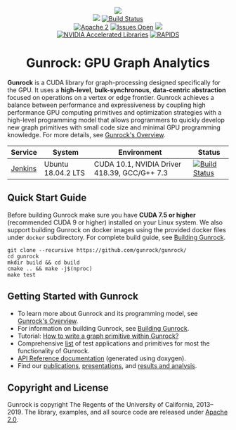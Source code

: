 <!-- start: gunrock's header -->
<p align="center">
  <a href="https://github.com/gunrock/gunrock/"><img src="https://github.com/gunrock/docs/raw/master/source/images/GunrockLogo150px.png"></a>
  <br>
  <a href="https://github.com/gunrock/gunrock/releases/tag/v1.0"><img src="https://img.shields.io/badge/gunrock-v1.0-blue.svg?logo=data%3Aimage%2Fpng%3Bbase64%2CiVBORw0KGgoAAAANSUhEUgAAAB4AAAAeCAYAAAA7MK6iAAAIjklEQVRIDQXBaZCeBWEA4Oc9vnN3v93sbrKbhGxCIMVASERQSCt0BCo4lOGonVirMOPR45cVbS3t1B8OYy%2B1WKdFtKPiqB162LHjdAZqKQUBwyEBYgKJuZYku9kju%2Fvtd79XnycoAHD0NznzEDe1OT1gOmDhLLMhN5RxLcEtrOxn%2BX6VbTOu6Z52oVh2auOHqf2CE%2BucmWXuFfbuo3w5UcpShWLAxhUuv5UQAAAAACDMSdus3EP4Hu%2BeHLG0dMgLSdfJZNID0SKQIisQAAAAADEAAAAEyDHIyAqCNp0%2FNDR8wTOdFZXpHT7U6rizvezLC4cllZJ%2FCiLdSkha0E%2BICiLkAQEAQgAAUJAVJDlRyoaGLc1Rn2w1fbd81FxnXXWy7%2FbGwOPdno%2BEQ462m%2F5%2BYUknWnNie8OXLt%2FttjgSV2OKgjAjKSgCIAYAAWnCANWQNGCo5g%2FKQx7pJ6Rt6mXCgG7f7k7hyaCqESY25jnlOmluZ8Rntl%2FiM3nuZNj0%2Bf7A9VM0VkJ%2FJnBeQFAA4Pg9nH%2FQ1u0XPRbGrhaaTbquKwrKAWEoa0f%2BNkztDsruynPz1dx00TZb2%2BKuYs1lacfvGfH%2BQU46ICqIQ0oRSSoNYu%2Fa9j5vhG7CTbiKiyM0Bn4UF24p2uJ01bVZxFBIJ%2Fd1I8ZfO%2BPB5pC7J%2Bv%2BJu6abrcdmeq4cXSTQ%2FWL%2Fn1r1W3ry3Z3VrxQKhPHfnluWHS8sLnZF8e5b%2FdfJfYQUmxgvO1TxUXXhjO257Nms9Sv1yJPNxOfPtTy8K4S6Tqq1M77XGPJ596scckMtYAwB852vTkWumsstNCueWb6sPxMxXxn3AuTVfvfmiU%2BuR1QYfi08aJKa83Z%2BYDLLnXGLL2dTl21m60xbw%2BQEKHICQLCgCIj7WKKWz%2FAwlmLy684FJd9bDz2aLVuS3fC%2FtWLfjgdEQ9eIgjIBiQVP6oM%2B3y07ImJqn8oWh5Jh6wPX%2FTj6otkNSZWqG0kCwkCBEA%2BoKhgM1DZRK%2Fmt6YWvHzhcgfDlGzem6Vf8fFNbeLxKgVqo6xlbu8OiOpuHSncmq9zYcK925%2BXTR9BmWqVtf20c6IUCyzt5cIK6Qq%2FmgB5mVLTydqamc6E%2BzYOW1%2Bd94PJpsyNxHOXUQyo%2FFK9XvapKCAdODh6qTsao5pnliQ5TKJMXCPqU%2F0pgybFOzgyx%2FgYgwZvfI3tBwivo5SSFVpB4B8bMesjVAsyxPuewQYWtrh5ZdWmIGQs8%2B1G03JWoSiT97GGq6n9gupegoL27xDexHCFIKdUo17iyIs0R9hWQUEJQUY0SjTJH%2F0x8ZEjxGPEw%2FaVSuQhWd9PLjxHsIPyDGmd7pWEK1S%2BSVAAQUSW0cuohGQpIsp10mXOj7IwyVDKaoe1YdZCFl4nTr%2FIq8%2Fx3tT1EmLazQ36pbvZNM5YQr6H1hDD9yEDIE0pVQlS79jctTdpONYLHUoQVsgykoJWSIpKh61TlGrEuxYpL%2FvndMydKT%2BtRvZa9vZwxY6RXc4AgPMAwCCmcYnfbxzzdR2iCvVr%2FUcauTdtE2cAgIC4xc5tBIvPenfvohfTuocX1316JLerXHasVve90et9NKhQpBRVqk8RncAIUlbGbV%2BsO520%2FKDZ8LuXFv660%2FMnYehwnDpbhGoAAEnmsuGqL8TLSy6pDZMH%2FictkTQdLzcYrLoiWicaJgvI%2BoR7cRVCDJG95eb8BHHNQzPj1MY92Pm5D2Xs6XftKVDkxGXiGnlOnhBuNRNv3u6%2Fl05L8rrHxmvuyBN3lyKimkeee5l0jCBkKuKVxzn8OtWYVoc7PuzIe66h1XfP8IKji3M%2BGEdmssgbjc1eDwrDUUWQ9l1szbsuDO3JE6KyY0F7nlOH7BqP%2FCzpG89LJGt%2BVrvS%2FnSa7gVmOpSmeOoJ5kYYnmRhlf1T7Oj504Vlf1muokzQ83R%2F0vt23kgZ8NYrDE74zsiI%2B4fqvPC2a%2BJkQD7leKVqYv0tz8a8t1xzw9wF%2B6oTXhuKqK7R3cy7tpFMsulaSigWOPiMv5q82imLDtT6nhjEHm0lhAAJo6sqzZLfGBTUQ6f2rjsU9k5TW2DhJFnXV7MYIcMtXxmbZ%2FIseY0iYKzKf%2F2QH38DCCL6GaUZjy%2BPubcbeXRsiuYiZ%2F8PyzhNOXNHHtkSRAxantyWEWYvMXqU8SNMJf6tnHuyh1rFzdlRj6ydYnlg2%2BJ5cVyisoFzT9E7zmKTuExcod6j%2BBbrSzQmSAI8y9x%2Fsrrss6UhxilOXfCV76XEWz4BKDBE6YS%2FWDjm%2FWmOUZ%2FMpn1sva8crFnJx93SSryaphRtDq8zUyJ6gasOsDTPW%2Fewa5uP9BbdMF%2FySPudPiuyP1%2FjdOILG97p2BUNgqIAABaPc%2FJpH53a4btFSjHwcrXk%2B1nVl%2FQVS3Wb0oNWZm7kVJXNJyl3WDuIOvWbfKeouL8Y0AspBeQ5%2FVnPhzv82pW3A9GDd5HNk80TNknOUCx4PR6zp6i4shPaH%2F2rJzqRp4JLfWLHiLlNkYOrMe2IxhKlGo07ya9xIFzz0ELLA6UJt49Edvfa9tTKzm3d4capfXphDYjX3wQgz6gOMb2Tsy0%2FD4Z8cGrcZP8Os%2B0VU8MDzi14OBzy8XLX6Y19s0lDqyiUiznjeeFAlLPa8P1Ok32hL3fKDlTLvlaettJbwxxCguIIACBAyHJLY%2Fltp6KS8dpGryUr9vVbxDXygiKnFJKFFMj6BCiV6VQ8kHf93cbcvyzGfnvzuOsnh72oC0BQFAAAQHaexZdsTIY80e%2B5pjrsm0Hk0W7b3WHhtohLstyGIFbNGASslAKv5plyNnBzuc4gZSLyxeeP%2B%2FNzLYZKAARFAQAA9M%2FReYOhCqsVyrvonaNzjlpB7wphccpEc9HQxlBvap%2BlXl%2BaLpBMu6856%2Bag7LGdS%2F73G7P8ZJGpCgD%2FD%2Ffbv1cjCgq6AAAAAElFTkSuQmCC"></a>
  <a href="http://daisy.ece.ucdavis.edu:8080/job/gunrock/job/dev/"><img src="http://daisy.ece.ucdavis.edu:8080/buildStatus/icon?job=gunrock/dev" alt="Build Status"></a>
  <br>
  <a href="https://github.com/gunrock/gunrock/blob/master/LICENSE.TXT"><img src="https://img.shields.io/github/license/gunrock/gunrock.svg" alt="Apache 2"></a>
  <a href="https://github.com/gunrock/gunrock/issues"><img src="https://img.shields.io/github/issues/gunrock/gunrock.svg" alt="Issues Open"></a>
  <a href="https://codecov.io/gh/gunrock/gunrock"><img src="https://codecov.io/gh/gunrock/gunrock/branch/master/graph/badge.svg" /></a>
  <br>
  <a href="https://developer.nvidia.com/gpu-accelerated-libraries"><img src="https://img.shields.io/badge/nvidia-accelerated%20library-green.svg?logo=nvidia" alt="NVIDIA Accelerated Libraries"></a>
  <a href="https://rapids.ai/community.html"><img src="https://img.shields.io/badge/rapids-contributor-%237400ff.svg" alt="RAPIDS"></a>
</p>
<h1 id="gunrock-gpu-graph-analytics" align="center">Gunrock: GPU Graph Analytics</h1>
<!-- end: gunrock's header -->

**Gunrock** is a CUDA library for graph-processing designed specifically for the GPU. It uses a **high-level**, **bulk-synchronous**, **data-centric abstraction** focused on operations on a vertex or edge frontier. Gunrock achieves a balance between performance and expressiveness by coupling high performance GPU computing primitives and optimization strategies with a high-level programming model that allows programmers to quickly develop new graph primitives with small code size and minimal GPU programming knowledge. For more details, see [Gunrock's Overview](http://gunrock.github.io/docs/#overview).


| **Service**                    | **System**         | **Environment**                              | **Status**                                                                                                                                                                                       |
|--------------------------------|--------------------|----------------------------------------------|--------------------------------------------------------------------------------------------------------------------------------------------------------------------------------------------------|
| [Jenkins](https://jenkins.io/) | Ubuntu 18.04.2 LTS | CUDA 10.1, NVIDIA Driver 418.39, GCC/G++ 7.3 | <a href="http://daisy.ece.ucdavis.edu:8080/blue/organizations/jenkins/gunrock/activity"><img src="http://daisy.ece.ucdavis.edu:8080/buildStatus/icon?job=gunrock/master" alt="Build Status"></a> |

## Quick Start Guide

Before building Gunrock make sure you have **CUDA 7.5 or higher** (recommended CUDA 9 or higher) installed on your Linux system. We also support building Gunrock on docker images using the provided docker files under `docker` subdirectory. For complete build guide, see [Building Gunrock](https://gunrock.github.io/docs/#building-gunrock).

<pre class="highlight mid-column-code shell tab-shell">
<code>git clone --recursive https://github.com/gunrock/gunrock/
cd gunrock
mkdir build && cd build
cmake .. && make -j$(nproc)
make test</code></pre>

## Getting Started with Gunrock

- To learn more about Gunrock and its programming model, see [Gunrock's Overview](http://gunrock.github.io/docs/#overview).
- For information on building Gunrock, see [Building Gunrock](http://gunrock.github.io/docs/#building-gunrock).
- Tutorial: [How to write a graph primitive within Gunrock?](https://gunrock.github.io/docs/developers.html)
- Comprehensive [list](https://gunrock.github.io/docs/#gunrock-39-s-application-cases) of test applications and primitives for most the functionality of Gunrock.
- [API Reference documentation](http://gunrock.github.io/gunrock) (generated using doxygen).
- Find our [publications](http://gunrock.github.io/docs/#publications), [presentations](http://gunrock.github.io/docs/#presentations), and [results and analysis](http://gunrock.github.io/docs/#results-and-analysis).

## Copyright and License

Gunrock is copyright The Regents of the University of California, 2013&ndash;2019. The library, examples, and all source code are released under [Apache 2.0](https://github.com/gunrock/gunrock/blob/master/LICENSE.TXT).
